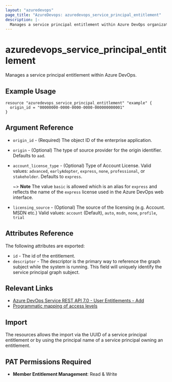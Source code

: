 ```yaml
---
layout: "azuredevops"
page_title: "AzureDevops: azuredevops_service_principal_entitlement"
description: |-
  Manages a service principal entitlement within Azure DevOps organization.
---
```


# azuredevops_service_principal_entitlement

Manages a service principal entitlement within Azure DevOps.

## Example Usage

```hcl
resource "azuredevops_service_principal_entitlement" "example" {
  origin_id = "00000000-0000-0000-0000-000000000001"
}
```

## Argument Reference

- `origin_id` - (Required) The object ID of the enterprise application.
- `origin` - (Optional) The type of source provider for the origin identifier. Defaults to `aad`.
- `account_license_type` - (Optional) Type of Account License. Valid values: `advanced`, `earlyAdopter`, `express`, `none`, `professional`, or `stakeholder`. Defaults to `express`.

  ~> **Note**
  The value `basic` is allowed which is an alias for `express` and reflects the name of the `express` license used in the Azure DevOps web interface.


- `licensing_source` - (Optional) The source of the licensing (e.g. Account. MSDN etc.) Valid values: `account` (Default), `auto`, `msdn`, `none`, `profile`, `trial`

## Attributes Reference

The following attributes are exported:

- `id` - The id of the entitlement.
- `descriptor` - The descriptor is the primary way to reference the graph subject while the system is running. This field will uniquely identify the service principal graph subject.

## Relevant Links

- [Azure DevOps Service REST API 7.0 - User Entitlements - Add](https://learn.microsoft.com/en-us/rest/api/azure/devops/memberentitlementmanagement/service-principal-entitlements/add?view=azure-devops-rest-7.1)
- [Programmatic mapping of access levels](https://docs.microsoft.com/en-us/azure/devops/organizations/security/access-levels?view=azure-devops#programmatic-mapping-of-access-levels)

## Import

The resources allows the import via the UUID of a service principal entitlement or by using the principal name of a service principal owning an entitlement.

## PAT Permissions Required

- **Member Entitlement Management**: Read & Write
